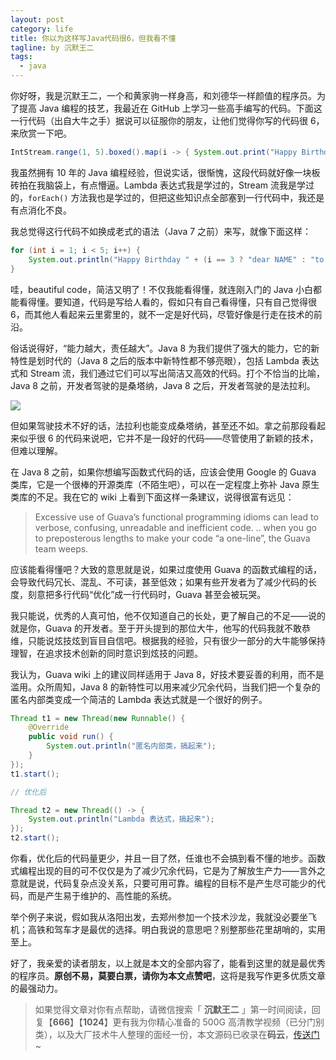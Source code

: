 ```yaml
---
layout: post
category: life
title: 你以为这样写Java代码很6，但我看不懂
tagline: by 沉默王二
tags: 
  - java
---
```


你好呀，我是沉默王二，一个和黄家驹一样身高，和刘德华一样颜值的程序员。为了提高 Java 编程的技艺，我最近在 GitHub 上学习一些高手编写的代码。下面这一行代码（出自大牛之手）据说可以征服你的朋友，让他们觉得你写的代码很 6，来欣赏一下吧。

<!--more-->




```java
IntStream.range(1, 5).boxed().map(i -> { System.out.print("Happy Birthday "); if (i == 3) return "dear NAME"; else return "to You"; }).forEach(System.out::println);
```

我虽然拥有 10 年的 Java 编程经验，但说实话，很惭愧，这段代码就好像一块板砖拍在我脑袋上，有点懵逼。Lambda 表达式我是学过的，Stream 流我是学过的，`forEach()` 方法我也是学过的，但把这些知识点全部塞到一行代码中，我还是有点消化不良。

我总觉得这行代码不如换成老式的语法（Java 7 之前）来写，就像下面这样：

```java
for (int i = 1; i < 5; i++) {
    System.out.println("Happy Birthday " + (i == 3 ? "dear NAME" : "to you"));
}
```

哇，beautiful code，简洁又明了！不仅我能看得懂，就连刚入门的 Java 小白都能看得懂。要知道，代码是写给人看的，假如只有自己看得懂，只有自己觉得很 6，而其他人看起来云里雾里的，就不一定是好代码，尽管好像是行走在技术的前沿。

俗话说得好，“能力越大，责任越大”。Java 8 为我们提供了强大的能力，它的新特性是划时代的（Java 8 之后的版本中新特性都不够亮眼），包括 Lambda 表达式和 Stream 流，我们通过它们可以写出简洁又高效的代码。打个不恰当的比喻，Java 8 之前，开发者驾驶的是桑塔纳，Java 8 之后，开发者驾驶的是法拉利。

![](http://www.itwanger.com/assets/images/2020/03/java-666-01.png)


但如果驾驶技术不好的话，法拉利也能变成桑塔纳，甚至还不如。拿之前那段看起来似乎很 6 的代码来说吧，它并不是一段好的代码——尽管使用了新颖的技术，但难以理解。

在 Java 8 之前，如果你想编写函数式代码的话，应该会使用 Google 的 Guava 类库，它是一个很棒的开源类库（不陌生吧），可以在一定程度上弥补 Java 原生类库的不足。我在它的 wiki 上看到下面这样一条建议，说得很富有远见：

>Excessive use of Guava’s functional programming idioms can lead to verbose, confusing, unreadable and inefficient code. .. when you go to preposterous lengths to make your code “a one-line”, the Guava team weeps.

应该能看得懂吧？大致的意思就是说，如果过度使用 Guava 的函数式编程的话，会导致代码冗长、混乱、不可读，甚至低效；如果有些开发者为了减少代码的长度，刻意把多行代码“优化”成一行代码时，Guava 甚至会被玩哭。

我只能说，优秀的人真可怕，他不仅知道自己的长处，更了解自己的不足——说的就是你，Guava 的开发者。至于开头提到的那位大牛，他写的代码我就不敢恭维，只能说炫技炫到盲目自信吧。根据我的经验，只有很少一部分的大牛能够保持理智，在追求技术创新的同时意识到炫技的问题。

我认为，Guava wiki 上的建议同样适用于 Java 8，好技术要妥善的利用，而不是滥用。众所周知，Java 8 的新特性可以用来减少冗余代码，当我们把一个复杂的匿名内部类变成一个简洁的 Lambda 表达式就是一个很好的例子。

```java
Thread t1 = new Thread(new Runnable() {
    @Override
    public void run() {
        System.out.println("匿名内部类，搞起来");
    }
});
t1.start();

// 优化后

Thread t2 = new Thread(() -> {
    System.out.println("Lambda 表达式，搞起来");
});
t2.start();
```

你看，优化后的代码量更少，并且一目了然，任谁也不会搞到看不懂的地步。函数式编程出现的目的可不仅仅是为了减少冗余代码，它是为了解放生产力——言外之意就是说，代码复杂点没关系，只要可用可靠。编程的目标不是产生尽可能少的代码，而是产生易于维护的、高性能的系统。

举个例子来说，假如我从洛阳出发，去郑州参加一个技术沙龙，我就没必要坐飞机；高铁和驾车才是最优的选择。明白我说的意思吧？别整那些花里胡哨的，实用至上。

好了，我亲爱的读者朋友，以上就是本文的全部内容了，能看到这里的就是最优秀的程序员。**原创不易，莫要白票，请你为本文点赞吧**，这将是我写作更多优质文章的最强动力。

>如果觉得文章对你有点帮助，请微信搜索「 **沉默王二** 」第一时间阅读，回复【**666**】【**1024**】更有我为你精心准备的 500G 高清教学视频（已分门别类），以及大厂技术牛人整理的面经一份，本文源码已收录在**码云**，[传送门](https://gitee.com/qing_gee/JavaPoint/tree/master)~ 













